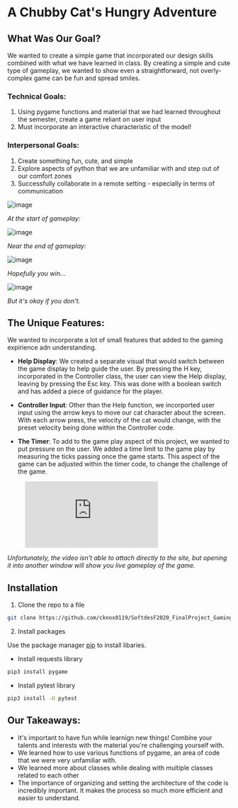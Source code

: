 # A Chubby Cat's Hungry Adventure

## What Was Our Goal?
We wanted to create a simple game that incorporated our design skills combined with what we have learned in class. By creating a simple and cute type of gameplay, we wanted to show even a straightforward, not overly-complex game can be fun and spread smiles.

### Technical Goals:
1. Using pygame functions and material that we had learned throughout the semester, create a game reliant on user input
2. Must incorporate an interactive characteristic of the model!

### Interpersonal Goals:
1. Create something fun, cute, and simple
2. Explore aspects of python that we are unfamiliar with and step out of our comfort zones
3. Successfully collaborate in a remote setting - especially in terms of communication

![image](https://drive.google.com/uc?export=view&id=1wYXIG-SPNZAbNIImqOfeDbsfqWUm_EU6)

*At the start of gameplay:*

![image](https://drive.google.com/uc?export=view&id=1VSuAVc0k0ZtXJV5413zp_YP-L2WgBDPF)

*Near the end of gameplay:*

![image](https://drive.google.com/uc?export=view&id=1Xss0wi1UCGDNKC3UwMgfxlPt-OkJ-Bvm)

*Hopefully you win...*

![image](https://drive.google.com/uc?export=view&id=1CuyDsXaDHj0VPLDMZwPVc7SxgniVY9dl)

*But it's okay if you don't.*

## The Unique Features:
We wanted to incorporate a lot of small features that added to the gaming expirience adn understanding.

- **Help Display**: We created a separate visual that would switch between the game display to help guide the user. By pressing the H key, incorporated in the Controller class, the user can view the Help display, leaving by pressing the Esc key. This was done with a boolean switch and has added a piece of guidance for the player.

- **Controller Input**: Other than the Help function, we incorported user input using the arrow keys to move our cat character about the screen. With each arrow press, the velocity of the cat would change, with the preset velocity being done within the Controller code.

- **The Timer**: To add to the game play aspect of this project, we wanted to put pressure on the user. We added a time limit to the game play by measuring the ticks passing once the game starts. This aspect of the game can be adjusted within the timer code, to change the challenge of the game. 

<figure class="video_container">
  <iframe src="https://www.youtube.com/watch?v=DTMZAqHusDY" frameborder="0" allowfullscreen="true"> </iframe>
</figure>

*Unfortunately, the video isn't able to attach directly to the site, but opening it into another window will show you live gameplay of the game.*

## Installation

1. Clone the repo to a file
```bash
git clone https://github.com/cknox0119/SoftdesF2020_FinalProject_Gaming.git
```

2. Install packages

Use the package manager [pip](https://pip.pypa.io/en/stable/) to install libaries. 

- Install requests library
```bash
pip3 install pygame
```

- Install pytest library
```bash
pip3 install -U pytest
```

## Our Takeaways:
- It's important to have fun while learnign new things! Combine your talents and interests with the material you're challenging yourself with.
- We learned how to use various functions of pygame, an area of code that we were very unfamiliar with.
- We learned more about classes while dealing with multiple classes related to each other
- The importance of organizing and setting the architecture of the code is incredibly important. It makes the process so much more efficient and easier to understand.


